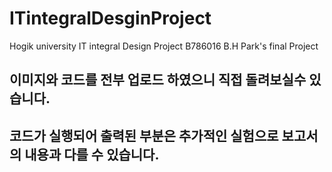 # ITintegralDesginProject
Hogik university IT integral Design Project B786016 B.H Park's final Project
## 이미지와 코드를 전부 업로드 하였으니 직접 돌려보실수 있습니다.
## 코드가 실행되어 출력된 부분은 추가적인 실험으로 보고서의 내용과 다를 수 있습니다.
